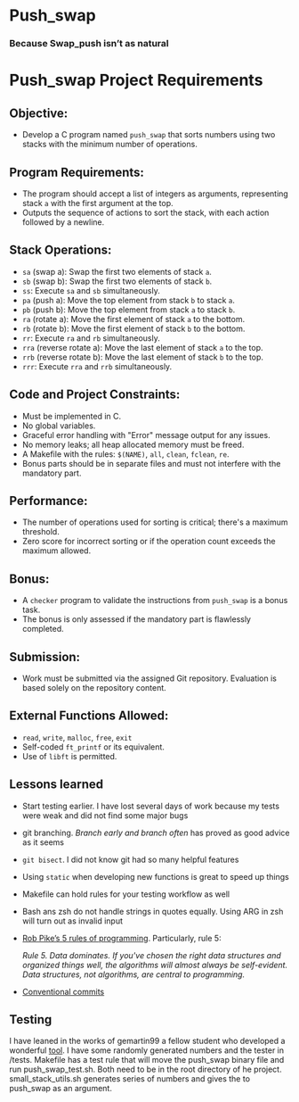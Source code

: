 # Push_swap
### Because Swap_push isn’t as natural

# Push_swap Project Requirements

## Objective:
- Develop a C program named `push_swap` that sorts numbers using two stacks with the minimum number of operations.

## Program Requirements:
- The program should accept a list of integers as arguments, representing stack `a` with the first argument at the top.
- Outputs the sequence of actions to sort the stack, with each action followed by a newline.

## Stack Operations:
- `sa` (swap a): Swap the first two elements of stack `a`.
- `sb` (swap b): Swap the first two elements of stack `b`.
- `ss`: Execute `sa` and `sb` simultaneously.
- `pa` (push a): Move the top element from stack `b` to stack `a`.
- `pb` (push b): Move the top element from stack `a` to stack `b`.
- `ra` (rotate a): Move the first element of stack `a` to the bottom.
- `rb` (rotate b): Move the first element of stack `b` to the bottom.
- `rr`: Execute `ra` and `rb` simultaneously.
- `rra` (reverse rotate a): Move the last element of stack `a` to the top.
- `rrb` (reverse rotate b): Move the last element of stack `b` to the top.
- `rrr`: Execute `rra` and `rrb` simultaneously.

## Code and Project Constraints:
- Must be implemented in C.
- No global variables.
- Graceful error handling with "Error" message output for any issues.
- No memory leaks; all heap allocated memory must be freed.
- A Makefile with the rules: `$(NAME)`, `all`, `clean`, `fclean`, `re`.
- Bonus parts should be in separate files and must not interfere with the mandatory part.

## Performance:
- The number of operations used for sorting is critical; there's a maximum threshold.
- Zero score for incorrect sorting or if the operation count exceeds the maximum allowed.

## Bonus:
- A `checker` program to validate the instructions from `push_swap` is a bonus task.
- The bonus is only assessed if the mandatory part is flawlessly completed.

## Submission:
- Work must be submitted via the assigned Git repository. Evaluation is based solely on the repository content.

## External Functions Allowed:
- `read`, `write`, `malloc`, `free`, `exit`
- Self-coded `ft_printf` or its equivalent.
- Use of `libft` is permitted.

## Lessons learned
- Start testing earlier. I have lost several days of work because my tests were weak and did not find some major bugs
- git branching. *Branch early and branch often* has proved as good advice as it seems
- `git bisect`. I did not know git had so many helpful features
- Using `static` when developing new functions is great to speed up things
- Makefile can hold rules for your testing workflow as well
- Bash ans zsh do not handle strings in quotes equally. Using ARG in zsh will turn out as invalid input
- [Rob Pike’s 5 rules of programming](https://doc.cat-v.org/bell_labs/pikestyle). Particularly, rule 5:

    *Rule 5.  Data dominates.  If you've chosen the right data structures and organized things well, the algorithms will almost always be self-evident.  Data structures, not algorithms, are central to programming.*
- [Conventional commits](https://www.conventionalcommits.org/en/v1.0.0/)

## Testing
I have leaned in the works of gemartin99 a fellow student who developed a wonderful [tool](https://github.com/gemartin99/Push-Swap-Tester). I have some randomly generated numbers and the tester in /tests.
Makefile has a test rule that will move the push_swap binary file and run push_swap_test.sh. Both need to be in the root directory of he project.
small_stack_utils.sh generates series of numbers and gives the to push_swap as an argument.

